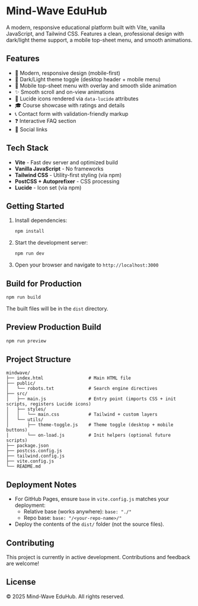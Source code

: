 # Mind-Wave EduHub

A modern, responsive educational platform built with Vite, vanilla JavaScript, and Tailwind CSS. Features a clean, professional design with dark/light theme support, a mobile top-sheet menu, and smooth animations.

## Features

- 🎨 Modern, responsive design (mobile-first)
- 🌙 Dark/Light theme toggle (desktop header + mobile menu)
- 📱 Mobile top-sheet menu with overlay and smooth slide animation
- ✨ Smooth scroll and on-view animations
- 🧩 Lucide icons rendered via `data-lucide` attributes
- 🎓 Course showcase with ratings and details
- 📞 Contact form with validation-friendly markup
- ❓ Interactive FAQ section
- 🔗 Social links

## Tech Stack

- **Vite** - Fast dev server and optimized build
- **Vanilla JavaScript** - No frameworks
- **Tailwind CSS** - Utility-first styling (via npm)
- **PostCSS + Autoprefixer** - CSS processing
- **Lucide** - Icon set (via npm)

## Getting Started

1. Install dependencies:

   ```bash
   npm install
   ```

2. Start the development server:

   ```bash
   npm run dev
   ```

3. Open your browser and navigate to `http://localhost:3000`

## Build for Production

```bash
npm run build
```

The built files will be in the `dist` directory.

## Preview Production Build

```bash
npm run preview
```

## Project Structure

```
mindwave/
├── index.html                 # Main HTML file
├── public/
│   └── robots.txt             # Search engine directives
├── src/
│   ├── main.js                # Entry point (imports CSS + init scripts, registers Lucide icons)
│   ├── styles/
│   │   └── main.css           # Tailwind + custom layers
│   └── utils/
│       ├── theme-toggle.js    # Theme toggle (desktop + mobile buttons)
│       └── on-load.js         # Init helpers (optional future scripts)
├── package.json
├── postcss.config.js
├── tailwind.config.js
├── vite.config.js
└── README.md
```

## Deployment Notes

- For GitHub Pages, ensure `base` in `vite.config.js` matches your deployment:
  - Relative base (works anywhere): `base: "./"`
  - Repo base: `base: "/<your-repo-name>/"`
- Deploy the contents of the `dist/` folder (not the source files).

## Contributing

This project is currently in active development. Contributions and feedback are welcome!

## License

© 2025 Mind-Wave EduHub. All rights reserved.
